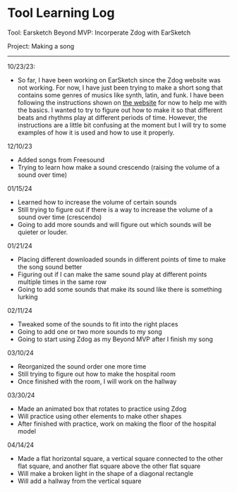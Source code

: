 # Tool Learning Log

Tool: Earsketch
Beyond MVP: Incorperate Zdog with EarSketch

Project: Making a song

---

10/23/23:
* So far, I have been working on EarSketch since the Zdog website was not working. For now, I have just been trying to make a short song that contains some genres of musics like synth, latin, and funk. I have been following the instructions shown on [the website](https://earsketch.gatech.edu/landing/#/) for now to help me with the basics. I wanted to try to figure out how to make it so that different beats and rhythms play at different periods of time. However, the instructions are a little bit confusing at the moment but I will try to some examples of how it is used and how to use it properly.

12/10/23
* Added songs from Freesound
* Trying to learn how make a sound crescendo (raising the volume of a sound over time)

01/15/24
* Learned how to increase the volume of certain sounds
* Still trying to figure out if there is a way to increase the volume of a sound over time (crescendo)
* Going to add more sounds and will figure out which sounds will be quieter or louder.

01/21/24
* Placing different downloaded sounds in different points of time to make the song sound better
* Figuring out if I can make the same sound play at different points multiple times in the same row
* Going to add some sounds that make its sound like there is something lurking

02/11/24
* Tweaked some of the sounds to fit into the right places
* Going to add one or two more sounds to my song
* Going to start using Zdog as my Beyond MVP after I finish my song

03/10/24
* Reorganized the sound order one more time
* Still trying to figure out how to make the hospital room
* Once finished with the room, I will work on the hallway

03/30/24
* Made an animated box that rotates to practice using Zdog
* Will practice using other elements to make other shapes
* After finished with practice, work on making the floor of the hospital model

04/14/24
* Made a flat horizontal square, a vertical square connected to the other flat square, and another flat square above the other flat square
* Will make a broken light in the shape of a diagonal rectangle
* Will add a hallway from the vertical square

<!--
* Links you used today (websites, videos, etc)
* Things you tried, progress you made, etc
* Challenges, a-ha moments, etc
* Questions you still have
* What you're going to try next
-->
